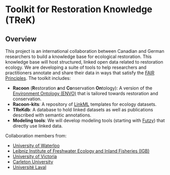 # Toolkit for Restoration Knowledge (TReK)
## Overview
This project is an international collaboration between Canadian and German researchers to build a knowledge base for ecological restoration. This knowledge base will host structured, linked open data related to restoration ecology. 
We are developing a suite of tools to help researchers and practitioners annotate and share their data in ways that satisfy the [FAIR Principles](https://www.go-fair.org/fair-principles/). The toolkit includes:
- **Racoon** (**R**estoration **a**nd **Co**nservation **On**tology): A version of the [Environment Ontology (ENVO)](https://github.com/EnvironmentOntology/envo) that is tailored towards restoration and conservation.
- **Racoon-kits**: A repository of [LinkML](https://github.com/linkml) templates for ecology datasets.
- **TReKdb**: A database to hold linked datasets as well as publications described with semantic annotations.
- **Modeling tools**: We will develop modeling tools (starting with [Futzy](https://github.com/Toolkit-for-Restoration-Knowledge-TReK/Futzy)) that directly use linked data.

Collaboration members from:
- [University of Waterloo](https://uwaterloo.ca/)
- [Leibniz Institute of Freshwater Ecology and Inland Fisheries (IGB)](https://www.igb-berlin.de/)
- [University of Victoria](https://www.uvic.ca/)
- [Carleton University](https://carleton.ca/)
- [Université Laval](https://www.ulaval.ca/)
